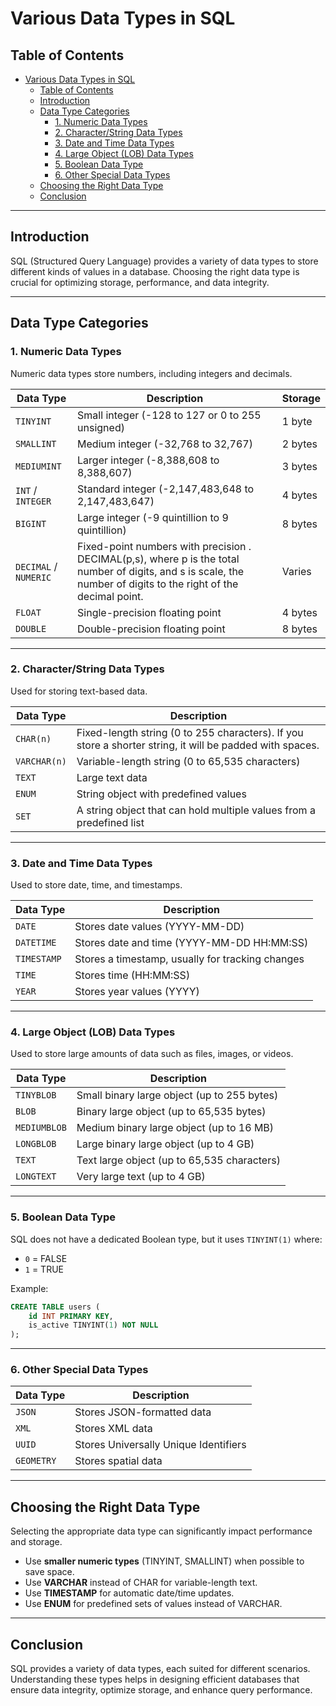 # Various Data Types in SQL

## Table of Contents

- [Various Data Types in SQL](#various-data-types-in-sql)
  - [Table of Contents](#table-of-contents)
  - [Introduction](#introduction)
  - [Data Type Categories](#data-type-categories)
    - [1. Numeric Data Types](#1-numeric-data-types)
    - [2. Character/String Data Types](#2-characterstring-data-types)
    - [3. Date and Time Data Types](#3-date-and-time-data-types)
    - [4. Large Object (LOB) Data Types](#4-large-object-lob-data-types)
    - [5. Boolean Data Type](#5-boolean-data-type)
    - [6. Other Special Data Types](#6-other-special-data-types)
  - [Choosing the Right Data Type](#choosing-the-right-data-type)
  - [Conclusion](#conclusion)

---

## Introduction

SQL (Structured Query Language) provides a variety of data types to store different kinds of values in a database. Choosing the right data type is crucial for optimizing storage, performance, and data integrity.

---

## Data Type Categories

### 1. Numeric Data Types

Numeric data types store numbers, including integers and decimals.

| Data Type             | Description                                                                                                                                                       | Storage |
| --------------------- | ----------------------------------------------------------------------------------------------------------------------------------------------------------------- | ------- |
| `TINYINT`             | Small integer (-128 to 127 or 0 to 255 unsigned)                                                                                                                  | 1 byte  |
| `SMALLINT`            | Medium integer (-32,768 to 32,767)                                                                                                                                | 2 bytes |
| `MEDIUMINT`           | Larger integer (-8,388,608 to 8,388,607)                                                                                                                          | 3 bytes |
| `INT` / `INTEGER`     | Standard integer (-2,147,483,648 to 2,147,483,647)                                                                                                                | 4 bytes |
| `BIGINT`              | Large integer (-9 quintillion to 9 quintillion)                                                                                                                   | 8 bytes |
| `DECIMAL` / `NUMERIC` | Fixed-point numbers with precision . DECIMAL(p,s), where p is the total number of digits, and s is scale, the number of digits to the right of the decimal point. | Varies  |
| `FLOAT`               | Single-precision floating point                                                                                                                                   | 4 bytes |
| `DOUBLE`              | Double-precision floating point                                                                                                                                   | 8 bytes |

---

### 2. Character/String Data Types

Used for storing text-based data.

| Data Type    | Description                                                                                              |
| ------------ | -------------------------------------------------------------------------------------------------------- |
| `CHAR(n)`    | Fixed-length string (0 to 255 characters). If you store a shorter string, it will be padded with spaces. |
| `VARCHAR(n)` | Variable-length string (0 to 65,535 characters)                                                          |
| `TEXT`       | Large text data                                                                                          |
| `ENUM`       | String object with predefined values                                                                     |
| `SET`        | A string object that can hold multiple values from a predefined list                                     |

---

### 3. Date and Time Data Types

Used to store date, time, and timestamps.

| Data Type   | Description                                      |
| ----------- | ------------------------------------------------ |
| `DATE`      | Stores date values (YYYY-MM-DD)                  |
| `DATETIME`  | Stores date and time (YYYY-MM-DD HH:MM:SS)       |
| `TIMESTAMP` | Stores a timestamp, usually for tracking changes |
| `TIME`      | Stores time (HH:MM:SS)                           |
| `YEAR`      | Stores year values (YYYY)                        |

---

### 4. Large Object (LOB) Data Types

Used to store large amounts of data such as files, images, or videos.

| Data Type    | Description                                 |
| ------------ | ------------------------------------------- |
| `TINYBLOB`   | Small binary large object (up to 255 bytes) |
| `BLOB`       | Binary large object (up to 65,535 bytes)    |
| `MEDIUMBLOB` | Medium binary large object (up to 16 MB)    |
| `LONGBLOB`   | Large binary large object (up to 4 GB)      |
| `TEXT`       | Text large object (up to 65,535 characters) |
| `LONGTEXT`   | Very large text (up to 4 GB)                |

---

### 5. Boolean Data Type

SQL does not have a dedicated Boolean type, but it uses `TINYINT(1)` where:

- `0` = FALSE
- `1` = TRUE

Example:

```sql
CREATE TABLE users (
    id INT PRIMARY KEY,
    is_active TINYINT(1) NOT NULL
);
```

---

### 6. Other Special Data Types

| Data Type  | Description                           |
| ---------- | ------------------------------------- |
| `JSON`     | Stores JSON-formatted data            |
| `XML`      | Stores XML data                       |
| `UUID`     | Stores Universally Unique Identifiers |
| `GEOMETRY` | Stores spatial data                   |

---

## Choosing the Right Data Type

Selecting the appropriate data type can significantly impact performance and storage.

- Use **smaller numeric types** (TINYINT, SMALLINT) when possible to save space.
- Use **VARCHAR** instead of CHAR for variable-length text.
- Use **TIMESTAMP** for automatic date/time updates.
- Use **ENUM** for predefined sets of values instead of VARCHAR.

---

## Conclusion

SQL provides a variety of data types, each suited for different scenarios. Understanding these types helps in designing efficient databases that ensure data integrity, optimize storage, and enhance query performance.
